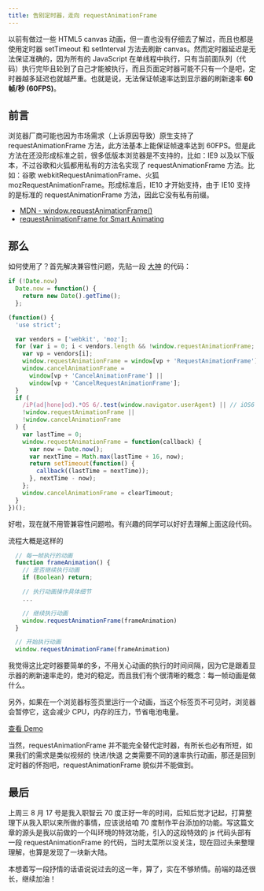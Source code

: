 ```yaml
---
title: 告别定时器，走向 requestAnimationFrame
---
```


以前有做过一些 HTML5 canvas 动画，但一直也没有仔细去了解过，而且也都是使用定时器 setTimeout 和 setInterval 方法去刷新 canvas。然而定时器延迟是无法保证准确的，因为所有的 JavaScript 在单线程中执行，只有当前面队列（代码）执行完毕且轮到了自己才能被执行，而且页面定时器可能不只有一个是吧，定时器越多延迟也就越严重。也就是说，无法保证帧速率达到显示器的刷新速率 **60 帧/秒 (60FPS)**。

## 前言

浏览器厂商可能也因为市场需求（上诉原因导致）原生支持了 requestAnimationFrame 方法，此方法基本上能保证帧速率达到 60FPS。但是此方法在还没形成标准之前，很多低版本浏览器是不支持的，比如：IE9 以及以下版本，不过谷歌和火狐都用私有的方法名实现了 requestAnimationFrame 方法。比如：谷歌 webkitRequestAnimationFrame、火狐 mozRequestAnimationFrame。形成标准后，IE10 才开始支持，由于 IE10 支持的是标准的 requestAnimationFrame 方法，因此它没有私有前缀。

- [MDN - window.requestAnimationFrame()](https://developer.mozilla.org/en-US/docs/Web/API/window/requestAnimationFrame/)
- [requestAnimationFrame for Smart Animating](http://www.paulirish.com/2011/requestanimationframe-for-smart-animating/)

## 那么

如何使用了？首先解决兼容性问题，先贴一段 [大神](https://github.com/darius/requestAnimationFrame/) 的代码：

```js
if (!Date.now)
  Date.now = function() {
    return new Date().getTime();
  };

(function() {
  'use strict';

  var vendors = ['webkit', 'moz'];
  for (var i = 0; i < vendors.length && !window.requestAnimationFrame; ++i) {
    var vp = vendors[i];
    window.requestAnimationFrame = window[vp + 'RequestAnimationFrame'];
    window.cancelAnimationFrame =
      window[vp + 'CancelAnimationFrame'] ||
      window[vp + 'CancelRequestAnimationFrame'];
  }
  if (
    /iP(ad|hone|od).*OS 6/.test(window.navigator.userAgent) || // iOS6 is buggy
    !window.requestAnimationFrame ||
    !window.cancelAnimationFrame
  ) {
    var lastTime = 0;
    window.requestAnimationFrame = function(callback) {
      var now = Date.now();
      var nextTime = Math.max(lastTime + 16, now);
      return setTimeout(function() {
        callback((lastTime = nextTime));
      }, nextTime - now);
    };
    window.cancelAnimationFrame = clearTimeout;
  }
})();
```

好啦，现在就不用管兼容性问题啦。有兴趣的同学可以好好去理解上面这段代码。

流程大概是这样的

```js
  // 每一帧执行的动画
  function frameAnimation() {
    // 是否继续执行动画
    if (Boolean) return;

    // 执行动画操作具体细节
    ...

    // 继续执行动画
    window.requestAnimationFrame(frameAnimation)
  }

  // 开始执行动画
  window.requestAnimationFrame(frameAnimation)
```

我觉得这比定时器要简单的多，不用关心动画的执行的时间间隔，因为它是跟着显示器的刷新速率走的，绝对的稳定。而且我们有个很清晰的概念：每一帧动画是做什么。

另外，如果在一个浏览器标签页里运行一个动画，当这个标签页不可见时，浏览器会暂停它，这会减少 CPU，内存的压力，节省电池电量。

[查看 Demo](http://monine.github.io/study/demo/requestAnimationFrame.html/)

当然，requestAnimationFrame 并不能完全替代定时器，有所长也必有所短，如果我们的需求是类似视频的 快进/快退 之类需要不同的速率执行动画，那还是回到定时器的怀抱吧，requestAnimationFrame 貌似并不能做到。

## 最后

上周三 8 月 17 号是我入职智云 70 度正好一年的时间，后知后觉才记起，打算整理下从我入职以来所做的事情，应该说给咱 70 度制作平台添加的功能。写这篇文章的源头是我以前做的一个叫环境的特效功能，引入的这段特效的 js 代码头部有一段 requestAnimationFrame 的代码，当时太菜所以没关注，现在回过头来整理理解，也算是发现了一块新大陆。

本想着写一段抒情的话语说说过去的这一年，算了，实在不够矫情。前端的路还很长，继续加油！
